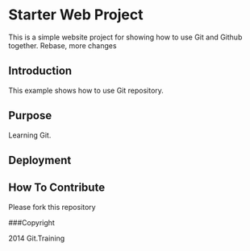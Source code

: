 # Starter Web Project

This is a simple website project for showing how to use Git and Github together.
Rebase, more changes

## Introduction

This example shows how to use Git repository.

## Purpose

Learning Git.

## Deployment

## How To Contribute

Please fork this repository

###Copyright

2014 Git.Training
